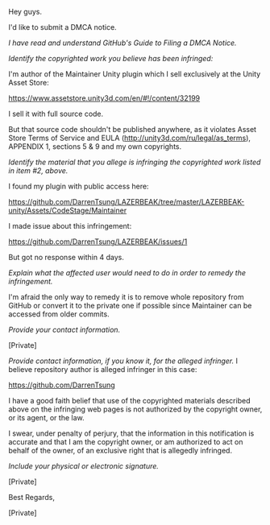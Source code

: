 Hey guys.

I'd like to submit a DMCA notice.

*I have read and understand GitHub's Guide to Filing a DMCA Notice.*

*Identify the copyrighted work you believe has been infringed:*

I'm author of the Maintainer Unity plugin which I sell exclusively at the
Unity Asset Store:

https://www.assetstore.unity3d.com/en/#!/content/32199

I sell it with full source code.

But that source code shouldn't be published anywhere, as it violates Asset
Store Terms of Service and EULA (http://unity3d.com/ru/legal/as_terms),
APPENDIX 1, sections 5 & 9 and my own copyrights.

*Identify the material that you allege is infringing the copyrighted work
listed in item #2, above.*

I found my plugin with public access here:

https://github.com/DarrenTsung/LAZERBEAK/tree/master/LAZERBEAK-unity/Assets/CodeStage/Maintainer

I made issue about this infringement:

https://github.com/DarrenTsung/LAZERBEAK/issues/1

But got no response within 4 days.

*Explain what the affected user would need to do in order to remedy the
infringement.*

I'm afraid the only way to remedy it is to remove whole repository from
GitHub or convert it to the private one if possible since Maintainer can be
accessed from older commits.

*Provide your contact information.*

[Private]

*Provide contact information, if you know it, for the alleged infringer.*
I believe repository author is alleged infringer in this case:

https://github.com/DarrenTsung

I have a good faith belief that use of the copyrighted materials described
above on the infringing web pages is not authorized by the copyright owner,
or its agent, or the law.

I swear, under penalty of perjury, that the information in this
notification is accurate and that I am the copyright owner, or am
authorized to act on behalf of the owner, of an exclusive right that is
allegedly infringed.

*Include your physical or electronic signature.*


[Private]

Best Regards, 


[Private]
